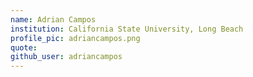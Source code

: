 ```yaml
---
name: Adrian Campos
institution: California State University, Long Beach
profile_pic: adriancampos.png
quote: 
github_user: adriancampos
---
```


